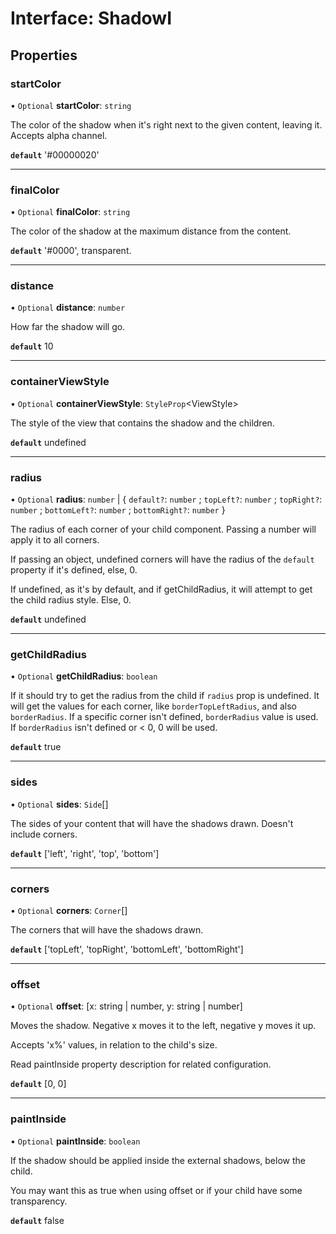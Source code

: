 # Interface: ShadowI

## Properties

### startColor

• `Optional` **startColor**: `string`

The color of the shadow when it's right next to the given content, leaving it.
Accepts alpha channel.

**`default`** '#00000020'

___

### finalColor

• `Optional` **finalColor**: `string`

The color of the shadow at the maximum distance from the content.

**`default`** '#0000', transparent.

___

### distance

• `Optional` **distance**: `number`

How far the shadow will go.

**`default`** 10

___

### containerViewStyle

• `Optional` **containerViewStyle**: `StyleProp`<ViewStyle\>

The style of the view that contains the shadow and the children.

**`default`** undefined

___

### radius

• `Optional` **radius**: `number` \| { `default?`: `number` ; `topLeft?`: `number` ; `topRight?`: `number` ; `bottomLeft?`: `number` ; `bottomRight?`: `number`  }

The radius of each corner of your child component. Passing a number will apply it to all corners.

If passing an object, undefined corners will have the radius of the `default` property if it's defined, else, 0.

If undefined, as it's by default, and if getChildRadius, it will attempt to get the child radius style. Else, 0.

**`default`** undefined

___

### getChildRadius

• `Optional` **getChildRadius**: `boolean`

If it should try to get the radius from the child if `radius` prop is undefined. It will get the values for each
corner, like `borderTopLeftRadius`, and also `borderRadius`. If a specific corner isn't defined, `borderRadius` value is used.
If `borderRadius` isn't defined or < 0, 0 will be used.

**`default`** true

___

### sides

• `Optional` **sides**: `Side`[]

The sides of your content that will have the shadows drawn. Doesn't include corners.

**`default`** ['left', 'right', 'top', 'bottom']

___

### corners

• `Optional` **corners**: `Corner`[]

The corners that will have the shadows drawn.

**`default`** ['topLeft', 'topRight', 'bottomLeft', 'bottomRight']

___

### offset

• `Optional` **offset**: [x: string \| number, y: string \| number]

Moves the shadow. Negative x moves it to the left, negative y moves it up.

Accepts 'x%' values, in relation to the child's size.

Read paintInside property description for related configuration.

**`default`** [0, 0]

___

### paintInside

• `Optional` **paintInside**: `boolean`

If the shadow should be applied inside the external shadows, below the child.

You may want this as true when using offset or if your child have some transparency.

**`default`** false
